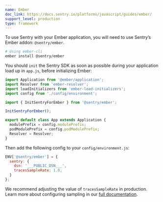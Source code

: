 ```yaml
---
name: Ember
doc_link: https://docs.sentry.io/platforms/javascript/guides/ember/
support_level: production
type: framework
---
```


To use Sentry with your Ember application, you will need to use Sentry’s Ember addon: `@sentry/ember`.

```bash
# Using ember-cli
ember install @sentry/ember
```

You should `init` the Sentry SDK as soon as possible during your application load up in `app.js`, before initializing Ember:

```javascript
import Application from '@ember/application';
import Resolver from 'ember-resolver';
import loadInitializers from 'ember-load-initializers';
import config from './config/environment';

import { InitSentryForEmber } from '@sentry/ember';

InitSentryForEmber();

export default class App extends Application {
  modulePrefix = config.modulePrefix;
  podModulePrefix = config.podModulePrefix;
  Resolver = Resolver;
}
```

Then add the following config to your `config/environment.js`:

```javascript
ENV['@sentry/ember'] = {
  sentry: {
    dsn: '___PUBLIC_DSN___',
    tracesSampleRate: 1.0,
  }
};
```

We recommend adjusting the value of `tracesSampleRate` in production. Learn more about configuring sampling in our [full documentation](https://docs.sentry.io/platforms/javascript/performance/sampling/).

